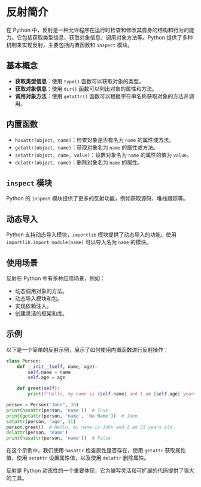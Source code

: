 # 反射简介

在 Python 中，反射是一种允许程序在运行时检查和修改其自身的结构和行为的能力。它包括获取类型信息、获取对象信息、调用对象方法等。Python 提供了多种机制来实现反射，主要包括内置函数和 `inspect` 模块。

## 基本概念

- **获取类型信息**：使用 `type()` 函数可以获取对象的类型。
- **获取对象信息**：使用 `dir()` 函数可以列出对象的属性和方法。
- **调用对象方法**：使用 `getattr()` 函数可以根据字符串名称获取对象的方法并调用。

## 内置函数

- `hasattr(object, name)`：检查对象是否有名为 `name` 的属性或方法。
- `getattr(object, name)`：获取对象名为 `name` 的属性或方法。
- `setattr(object, name, value)`：设置对象名为 `name` 的属性的值为 `value`。
- `delattr(object, name)`：删除对象名为 `name` 的属性。

## `inspect` 模块

Python 的 `inspect` 模块提供了更多的反射功能，例如获取源码、堆栈跟踪等。

## 动态导入

Python 支持动态导入模块，`importlib` 模块提供了动态导入的功能。使用 `importlib.import_module(name)` 可以导入名为 `name` 的模块。

## 使用场景

反射在 Python 中有多种应用场景，例如：

- 动态调用对象的方法。
- 动态导入模块和包。
- 实现依赖注入。
- 创建灵活的框架和库。

## 示例

以下是一个简单的反射示例，展示了如何使用内置函数进行反射操作：

```python
class Person:
    def __init__(self, name, age):
        self.name = name
        self.age = age

    def greet(self):
        print(f"Hello, my name is {self.name} and I am {self.age} years old.")

person = Person("John", 30)
print(hasattr(person, 'name'))  # True
print(getattr(person, 'name', 'No Name'))  # John
setattr(person, 'age', 31)
person.greet()  # Hello, my name is John and I am 31 years old.
delattr(person, 'name')
print(hasattr(person, 'name'))  # False
```

在这个示例中，我们使用 `hasattr` 检查属性是否存在，使用 `getattr` 获取属性值，使用 `setattr` 设置属性值，以及使用 `delattr` 删除属性。

反射是 Python 动态性的一个重要体现，它为编写灵活和可扩展的代码提供了强大的工具。
